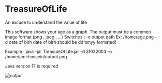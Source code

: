 # TreasureOfLife
An excuse to understand the value of life

This software shows your age as a graph.
The output must be a common image format.(png , jpeg , ...)
Switches : 
-o output path Ex: /home/age.png
-d date of birh
 date of birh should be ddmmyy formated!
 

 Example : java -jar TreasureOfLife.jar -d 31032003 -o /home/amirhossein/output.png
 
 Java version 17 is required

![output](https://github.com/ahpiski/TreasureOfLife/assets/129966166/3e58e857-fc20-4c90-9ff8-937155404fd5)
